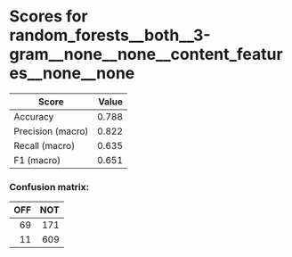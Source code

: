 # Scores for random_forests__both__3-gram__none__none__content_features__none__none
|      Score      |Value|
|-----------------|----:|
|Accuracy         |0.788|
|Precision (macro)|0.822|
|Recall (macro)   |0.635|
|F1 (macro)       |0.651|

### Confusion matrix:
|OFF|NOT|
|--:|--:|
| 69|171|
| 11|609|
